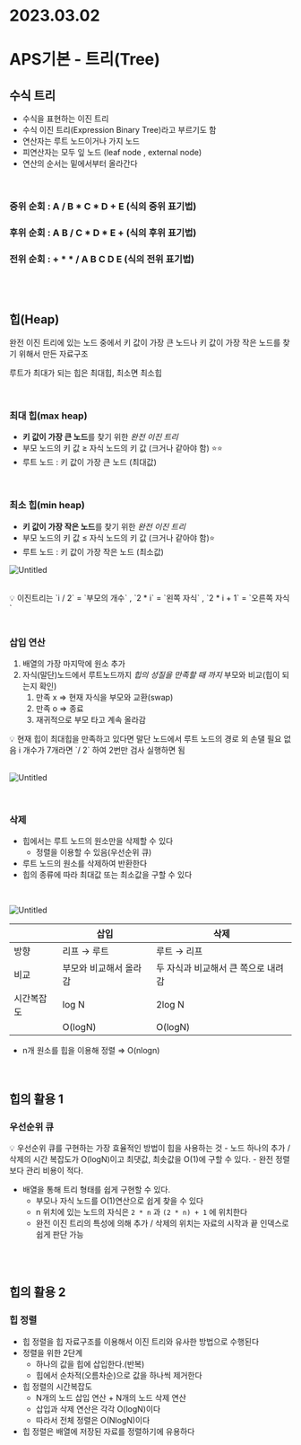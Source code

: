 # 2023.03.02

# APS기본 - 트리(Tree)

## 수식 트리

- 수식을 표현하는 이진 트리
- 수식 이진 트리(Expression Binary Tree)라고 부르기도 함
- 연산자는 루트 노드이거나 가지 노드
- 피연산자는 모두 잎 노드 (leaf node , external node)
- 연산의 순서는 밑에서부터 올라간다

<br>

### 중위 순회 : A / B * C * D + E (식의 중위 표기법)

### 후위 순회 : A B / C * D * E + (식의 후위 표기법)

### 전위 순회 : + * * / A B C D E (식의 전위 표기법)

<br>

<br>

## 힙(Heap)

완전 이진 트리에 있는 노드 중에서 키 값이 가장 큰 노드나 키 값이 가장 작은 노드를 찾기 위해서 만든 자료구조

루트가 최대가 되는 힙은 최대힙, 최소면 최소힙

<br>

### 최대 힙(max heap)

- **키 값이 가장 큰 노드**를 찾기 위한 *완전 이진 트리*
- 부모 노드의 키 값 ≥ 자식 노드의 키 값 (크거나 같아야 함) ⭐⭐
- 루트 노드 : 키 값이 가장 큰 노드 (최대값)

<br>

### 최소 힙(min heap)

- **키 값이 가장 작은 노드**를 찾기 위한 *완전 이진 트리*
- 부모 노드의 키 값 ≤ 자식 노드의 키 값 (크거나 같아야 함)⭐
- 루트 노드 : 키 값이 가장 작은 노드 (최소값)

![Untitled](2023%2003%2002%2006938df045064568b1a03eb113824b96/Untitled.png)

<br>

<aside>
💡 이진트리는 `i / 2` = `부모의 개수` , `2 * i` = `왼쪽 자식` , `2 * i + 1` = `오른쪽 자식`

</aside>

<br>

### 삽입 연산

1. 배열의 가장 마지막에 원소 추가
2. 자식(말단)노드에서 루트노드까지 *힙의 성질을 만족할 때 까지* 부모와 비교(힙이 되는지 확인)
    1. 만족 x  ⇒  현재 자식을 부모와 교환(swap)
    2. 만족 o  ⇒  종료
    3. 재귀적으로 부모 타고 계속 올라감

<aside>
💡 현재 힙이 최대힙을 만족하고 있다면 말단 노드에서 루트 노드의 경로 외 손댈 필요 없음
i 개수가 7개라면 `/ 2` 하여 2번만 검사 실행하면 됨

</aside>

<br>

![Untitled](2023%2003%2002%2006938df045064568b1a03eb113824b96/Untitled%201.png)

<br>

### 삭제

- 힙에서는 루트 노드의 원소만을 삭제할 수 있다
    - 정렬을 이용할 수 있음(우선순위 큐)
- 루트 노드의 원소를 삭제하여 반환한다
- 힙의 종류에 따라 최대값 또는 최소값을 구할 수 있다

<br>

![Untitled](2023%2003%2002%2006938df045064568b1a03eb113824b96/Untitled%202.png)

|  | 삽입 | 삭제 |
| --- | --- | --- |
| 방향 | 리프 → 루트 | 루트 → 리프 |
| 비교 | 부모와 비교해서 올라감 | 두 자식과 비교해서 큰 쪽으로 내려감 |
| 시간복잡도 | log N | 2log N |
|  | O(logN) | O(logN) |
- n개 원소를 힙을 이용해 정렬 ⇒ O(nlogn)

<br>

## 힙의 활용 1

### 우선순위 큐

<aside>
💡 우선순위 큐를 구현하는 가장 효율적인 방법이 힙을 사용하는 것
- 노드 하나의 추가 / 삭제의 시간 복잡도가 O(logN)이고 최댓값, 최솟값을 O(1)에 구할 수 있다.
- 완전 정렬보다 관리 비용이 적다.

</aside>

- 배열을 통해 트리 형태를 쉽게 구현할 수 있다.
    - 부모나 자식 노드를 O(1)연산으로 쉽게 찾을 수 있다
    - n 위치에 있는 노드의 자식은 `2 * n` 과 `(2 * n) + 1` 에 위치한다
    - 완전 이진 트리의 특성에 의해 추가 / 삭제의 위치는 자료의 시작과 끝 인덱스로 쉽게 판단 가능

<br>

<br>

## 힙의 활용 2

### 힙 정렬

- 힙 정렬을 힙 자료구조를 이용해서 이진 트리와 유사한 방법으로 수행된다
- 정렬을 위한 2단계
    - 하나의 값을 힙에 삽입한다.(반복)
    - 힙에서 순차적(오름차순)으로 값을 하나씩 제거한다
- 힙 정렬의 시간복잡도
    - N개의 노드 삽입 연산 + N개의 노드 삭제 연산
    - 삽입과 삭제 연산은 각각 O(logN)이다
    - 따라서 전체 정렬은 O(NlogN)이다
- 힙 정렬은 배열에 저장된 자료를 정렬하기에 유용하다